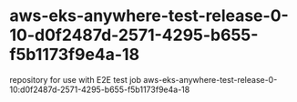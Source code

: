 # aws-eks-anywhere-test-release-0-10-d0f2487d-2571-4295-b655-f5b1173f9e4a-18
repository for use with E2E test job aws-eks-anywhere-test-release-0-10:d0f2487d-2571-4295-b655-f5b1173f9e4a-18
